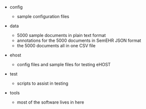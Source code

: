 - config

  - sample configuration files

- data

  - 5000 sample documents in plain text format
  - annotations for the 5000 documents in SemEHR JSON format
  - the 5000 documents all in one CSV file

- ehost

  - config files and sample files for testing eHOST

- test

  - scripts to assist in testing

- tools
  - most of the software lives in here
